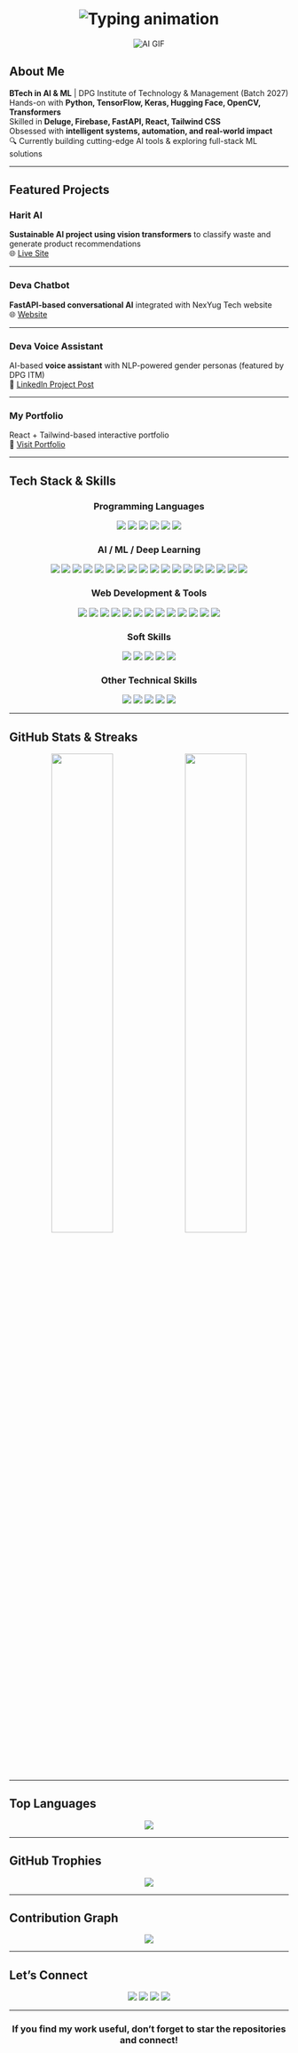 <h1 align="center">
  <img src="https://readme-typing-svg.demolab.com?font=Fira+Code&weight=800&size=40&pause=1000&color=36BCF7&center=true&vCenter=true&width=800&lines=Hey+there!+I'm+Moksh+Bhardwaj;AI+%7C+ML+Engineer+%7C+Software+Developer;Always+Building+Cool+AI+Stuff;Welcome+to+my+Digital+World!" alt="Typing animation" />
</h1>


<p align="center">
  <img src="https://user-images.githubusercontent.com/31365698/215766037-54403913-12c6-48a2-a58a-6090e1ea9f19.gif" alt="AI GIF"/>
</p>

## About Me

**BTech in AI & ML** | DPG Institute of Technology & Management (Batch 2027)  
Hands-on with **Python, TensorFlow, Keras, Hugging Face, OpenCV, Transformers**  
Skilled in **Deluge, Firebase, FastAPI, React, Tailwind CSS**  
Obsessed with **intelligent systems, automation, and real-world impact**  
🔍 Currently building cutting-edge AI tools & exploring full-stack ML solutions

---

##  Featured Projects

### Harit AI  
**Sustainable AI project using vision transformers** to classify waste and generate product recommendations  
🌐 [Live Site](https://haritai.onrender.com)

---

###  Deva Chatbot  
**FastAPI-based conversational AI** integrated with NexYug Tech website  
🌐 [Website](https://nexyugtech.com)

---

###  Deva Voice Assistant  
AI-based **voice assistant** with NLP-powered gender personas (featured by DPG ITM)  
🔗 [LinkedIn Project Post](https://www.linkedin.com/posts/dpg-institute-of-technology-and-management_dpgitm-voiceassistant-aiassistant-ugcPost-7329051618228822016-u8MJ?utm_source=social_share_send&utm_medium=member_desktop_web)

---

###  My Portfolio  
React + Tailwind-based interactive portfolio  
🔗 [Visit Portfolio](https://mokshbhardwaj.netlify.app)

---
##  Tech Stack & Skills

<div align="center">

<!-- Programming Languages -->
<h3> Programming Languages</h3>

<p>
  <img src="https://img.shields.io/badge/Python-3776AB?style=for-the-badge&logo=python&logoColor=white" />
  <img src="https://img.shields.io/badge/C-00599C?style=for-the-badge&logo=c&logoColor=white" />
  <img src="https://img.shields.io/badge/C++-004482?style=for-the-badge&logo=c%2B%2B&logoColor=white" />
  <img src="https://img.shields.io/badge/JavaScript-F7DF1E?style=for-the-badge&logo=javascript&logoColor=black" />
  <img src="https://img.shields.io/badge/HTML-E34F26?style=for-the-badge&logo=html5&logoColor=white" />
  <img src="https://img.shields.io/badge/CSS-1572B6?style=for-the-badge&logo=css3&logoColor=white" />
</p>

<!-- AI/ML -->
<h3> AI / ML / Deep Learning</h3>

<p>
  <img src="https://img.shields.io/badge/TensorFlow-FF6F00?style=for-the-badge&logo=tensorflow&logoColor=white" />
  <img src="https://img.shields.io/badge/Keras-D00000?style=for-the-badge&logo=keras&logoColor=white" />
  <img src="https://img.shields.io/badge/Scikit--learn-F7931E?style=for-the-badge&logo=scikit-learn&logoColor=white" />
  <img src="https://img.shields.io/badge/HuggingFace-FFD21F?style=for-the-badge&logo=huggingface&logoColor=black" />
  <img src="https://img.shields.io/badge/OpenCV-5C3EE8?style=for-the-badge&logo=opencv&logoColor=white" />
  <img src="https://img.shields.io/badge/Pandas-150458?style=for-the-badge&logo=pandas&logoColor=white" />
  <img src="https://img.shields.io/badge/NumPy-013243?style=for-the-badge&logo=numpy&logoColor=white" />
  <img src="https://img.shields.io/badge/Matplotlib-11557C?style=for-the-badge&logo=matplotlib&logoColor=white" />
  <img src="https://img.shields.io/badge/Seaborn-76B900?style=for-the-badge&logoColor=white" />
  <img src="https://img.shields.io/badge/RNNs-FF1493?style=for-the-badge" />
  <img src="https://img.shields.io/badge/CNNs-FF6347?style=for-the-badge" />
  <img src="https://img.shields.io/badge/Attention_Models-8A2BE2?style=for-the-badge" />
  <img src="https://img.shields.io/badge/Tokenization-4682B4?style=for-the-badge" />
  <img src="https://img.shields.io/badge/Text_Classification-2E8B57?style=for-the-badge" />
  <img src="https://img.shields.io/badge/Sentiment_Analysis-DAA520?style=for-the-badge" />
  <img src="https://img.shields.io/badge/Machine_Learning-00CED1?style=for-the-badge" />
  <img src="https://img.shields.io/badge/Data_Analysis-DC143C?style=for-the-badge" />
  <img src="https://img.shields.io/badge/Artificial_Intelligence-FF4500?style=for-the-badge" />
</p>

<!-- Web Dev & Tools -->
<h3> Web Development & Tools</h3>

<p>
  <img src="https://img.shields.io/badge/FastAPI-009688?style=for-the-badge&logo=fastapi&logoColor=white" />
  <img src="https://img.shields.io/badge/Flask-000000?style=for-the-badge&logo=flask&logoColor=white" />
  <img src="https://img.shields.io/badge/Firebase-FFCA28?style=for-the-badge&logo=firebase&logoColor=black" />
  <img src="https://img.shields.io/badge/Deluge-FFA500?style=for-the-badge" />
  <img src="https://img.shields.io/badge/REST%20APIs-02569B?style=for-the-badge" />
  <img src="https://img.shields.io/badge/Google_Colab-F9AB00?style=for-the-badge&logo=google-colab&logoColor=black" />
  <img src="https://img.shields.io/badge/Jupyter-F37626?style=for-the-badge&logo=jupyter&logoColor=white" />
  <img src="https://img.shields.io/badge/VS_Code-007ACC?style=for-the-badge&logo=visual-studio-code&logoColor=white" />
  <img src="https://img.shields.io/badge/Google_IDX-4285F4?style=for-the-badge&logo=google&logoColor=white" />
  <img src="https://img.shields.io/badge/Git-F05032?style=for-the-badge&logo=git&logoColor=white" />
  <img src="https://img.shields.io/badge/GitHub-181717?style=for-the-badge&logo=github&logoColor=white" />
  <img src="https://img.shields.io/badge/Zoho_Creator-FF5733?style=for-the-badge" />
  <img src="https://img.shields.io/badge/Zoho_CRM-900C3F?style=for-the-badge" />
</p>

<!-- Soft Skills -->
<h3> Soft Skills</h3>

<p>
  <img src="https://img.shields.io/badge/Project_Management-9C27B0?style=for-the-badge" />
  <img src="https://img.shields.io/badge/Problem_Solving-3F51B5?style=for-the-badge" />
  <img src="https://img.shields.io/badge/Team_Leadership-4CAF50?style=for-the-badge" />
  <img src="https://img.shields.io/badge/Business_Development-FFC107?style=for-the-badge" />
  <img src="https://img.shields.io/badge/Start-up_Operations-795548?style=for-the-badge" />
</p>

<!-- Others -->
<h3> Other Technical Skills</h3>

<p>
  <img src="https://img.shields.io/badge/.pkl_Files-607D8B?style=for-the-badge" />
  <img src="https://img.shields.io/badge/Model_Serialization-0097A7?style=for-the-badge" />
  <img src="https://img.shields.io/badge/Pickle_&_Joblib-7B1FA2?style=for-the-badge" />
  <img src="https://img.shields.io/badge/API_%26_Firebase_Integration-512DA8?style=for-the-badge" />
  <img src="https://img.shields.io/badge/Software_Development-607D8B?style=for-the-badge" />
</p>

</div>

---

##  GitHub Stats & Streaks

<p align="center">
  <img src="https://github-readme-stats.vercel.app/api?username=0001Moksh&show_icons=true&theme=radical&count_private=true&hide_border=false" width="47%"/>
  <img src="https://github-readme-streak-stats.herokuapp.com/?user=0001Moksh&theme=radical&hide_border=false" width="47%"/>
</p>

---

##  Top Languages

<p align="center">
  <img src="https://github-readme-stats.vercel.app/api/top-langs/?username=0001Moksh&layout=compact&theme=tokyonight&langs_count=10&hide_border=false"/>
</p>

---

##  GitHub Trophies

<p align="center">
  <img src="https://github-profile-trophy.vercel.app/?username=0001Moksh&theme=onestar&row=2&column=3&margin-w=15&margin-h=15"/>
</p>

---

##  Contribution Graph

<p align="center">
  <img src="https://github-readme-activity-graph.vercel.app/graph?username=0001Moksh&theme=github-compact&hide_border=true"/>
</p>

---

##  Let’s Connect

<p align="center">
  <a href="mailto:mokshbhardwaj2333@gmail.com"><img src="https://img.shields.io/badge/Gmail-D14836?style=for-the-badge&logo=gmail&logoColor=white"/></a>
  <a href="https://www.linkedin.com/in/moksh-bhardwaj-0001moksh"><img src="https://img.shields.io/badge/LinkedIn-0A66C2?style=for-the-badge&logo=linkedin&logoColor=white"/></a>
  <a href="https://github.com/0001Moksh"><img src="https://img.shields.io/badge/GitHub-181717?style=for-the-badge&logo=github&logoColor=white"/></a>
  <a href="https://mokshbhardwaj.netlify.app"><img src="https://img.shields.io/badge/Portfolio-000?style=for-the-badge&logo=Google-Chrome&logoColor=white"/></a>
</p>

---

<h3 align="center"> If you find my work useful, don’t forget to star the repositories and connect! </h3>
